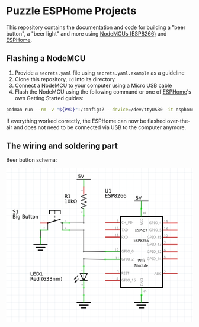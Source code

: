 # Puzzle ESPHome Projects

This repository contains the documentation and code for building a "beer button", a "beer light" and more using [NodeMCUs (ESP8266)](https://www.bastelgarage.ch/esp8266-esp32/esp-boards/esp8266-nodemcu-v3-kompatibles-development-board) and [ESPHome](https://esphome.io). 


## Flashing a NodeMCU

1. Provide a `secrets.yaml` file using `secrets.yaml.example` as a guideline
2. Clone this repository, `cd` into its directory
3. Connect a NodeMCU to your computer using a Micro USB cable
4. Flash the NodeMCU using the following command or one of [ESPHome](https://esphome.io)'s own Getting Started guides:

```bash
podman run --rm -v "${PWD}":/config:Z --device=/dev/ttyUSB0 -it esphome/esphome beer_button.yaml run
```

If everything worked correctly, the ESPHome can now be flashed over-the-air and does not need to be connected via USB to the computer anymore.


## The wiring and soldering part

Beer button schema:

![Beer Button Schema](/images/beerbutton.png)

